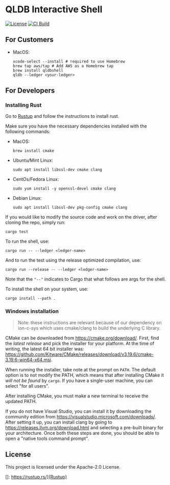 # QLDB Interactive Shell

[![License](https://img.shields.io/hexpm/l/plug.svg)](https://github.com/awslabs/amazon-qldb-shell/blob/main/LICENSE)
[![CI Build](https://github.com/awslabs/amazon-qldb-shell/workflows/CI%20Build/badge.svg)](https://github.com/awslabs/amazon-qldb-shell/actions?query=workflow%3A%22CI+Build%22)

## For Customers

* MacOS:
   ```
   xcode-select --install # required to use Homebrew
   brew tap aws/tap # Add AWS as a Homebrew tap
   brew install qldbshell
   qldb --ledger <your-ledger>
   ```

## For Developers

### Installing Rust

Go to [Rustup](https://rustup.rs/) and follow the instructions to install rust. 

Make sure you have the necessary dependencies installed with the following commands:

* MacOS:
    ```
    brew install cmake
    ```
* Ubuntu/Mint Linux:
    ```
    sudo apt install libssl-dev cmake clang
    ```
* CentOs/Fedora Linux:
    ```
    sudo yum install -y openssl-devel cmake clang
    ```
* Debian Linux:
    ```
    sudo apt install libssl-dev pkg-config cmake clang
    ```

If you would like to modify the source code and work on the driver, after cloning the repo, simply run:

```
cargo test
```

To run the shell, use:

```
cargo run -- --ledger <ledger-name>
```

And to run the test using the release optimized compilation, use:

```
cargo run --release -- --ledger <ledger-name>
```

Note that the `"--"` indicates to Cargo that what follows are args for the shell.

To install the shell on your system, use:

```
cargo install --path .
```

### Windows installation

> Note: these instructions are relevant because of our dependency on ion-c-sys
> which uses cmake/clang to build the underlying C library.

CMake can be downloaded from https://cmake.org/download/. First, find the
*latest release* and pick the installer for your platform. At the time of
writing, the latest 64 bit installer was:
https://github.com/Kitware/CMake/releases/download/v3.19.6/cmake-3.19.6-win64-x64.msi.

When running the installer, take note at the prompt on `PATH`. The default
option is to not modify the PATH, which means that after installing CMake it
*will not be found* by `cargo`. If you have a single-user machine, you can
select "for all users".

After installing CMake, you must make a new terminal to receive the updated
PATH.

If you do not have Visual Studio, you can install it by downloading the
community edition from https://visualstudio.microsoft.com/downloads/. After
setting it up, you can install clang by going to
https://releases.llvm.org/download.html and selecting a pre-built binary for
your architecture. Once both these steps are done, you should be able to open a
"native tools command prompt".

## License

This project is licensed under the Apache-2.0 License.


[]: https://rustup.rs/]{Rustup}
